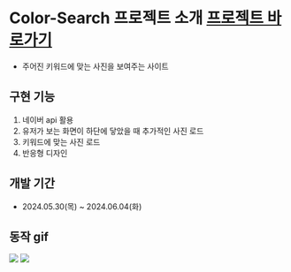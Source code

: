 # Color-Search 프로젝트 소개 [프로젝트 바로가기](https://color-search-rho.vercel.app/)

- 주어진 키워드에 맞는 사진을 보여주는 사이트

## 구현 기능

1. 네이버 api 활용
2. 유저가 보는 화면이 하단에 닿았을 때 추가적인 사진 로드
3. 키워드에 맞는 사진 로드
4. 반응형 디자인

## 개발 기간

- 2024.05.30(목) ~ 2024.06.04(화)

## 동작 gif

<img src="https://github.com/memolovel/color-search/assets/112806153/63260d4b-1dd3-42b4-8541-a0a7a8d4af53">
<img src="https://github.com/memolovel/color-search/assets/112806153/58fb41ce-fdce-49bb-bf26-b4474f70431a">
